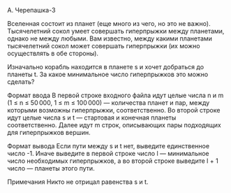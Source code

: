 A. Черепашка-3

Вселенная состоит из планет (еще много из чего, но это не важно). Тысячелетний сокол умеет совершать гиперпрыжки между планетами, однако не между любыми. Вам известно, между какими планетами тысячелетний сокол может совершать гиперпрыжки (их можно осуществлять в обе стороны).

Изначально корабль находится в планете s и хочет добраться до планеты t. За какое минимальное число гиперпрыжков это можно сделать?

Формат ввода
В первой строке входного файла идут целые числа n и m (1 ≤ n ≤ 50 000, 1 ≤ m ≤ 100 000) — количества планет и пар, между которыми возможны гиперпрыжки, соответственно. Во второй строке идут целые числа s и t — стартовая и конечная планеты соответственно. Далее идут m строк, описывающих пары подходящих для гиперпрыжков вершин.

Формат вывода
Если пути между s и t нет, выведите единственное число -1. Иначе выведите в первой строке число l — минимальное число необходимых гиперпрыжков, а во второй строке выведите l + 1 число — планеты этого пути. 

Примечания
Никто не отрицал равенства s и t. 